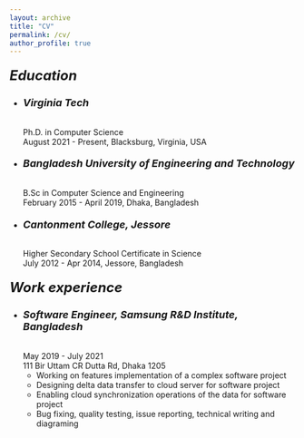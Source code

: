 ```yaml
---
layout: archive
title: "CV"
permalink: /cv/
author_profile: true
---
```

##### <font size = "+2.5"><b>Education</b></font>
- ###### <font size = "+1.5"><b>Virginia Tech</b></font>
    Ph.D. in Computer Science<br>
    August 2021 - Present, Blacksburg, Virginia, USA
- ###### <font size = "+1.5"><b>Bangladesh University of Engineering and Technology</b></font>
    B.Sc in Computer Science and Engineering<br>
    February 2015 - April 2019, Dhaka, Bangladesh
- ###### <font size = "+1.5"><b>Cantonment College, Jessore</b></font>
    Higher Secondary School Certificate in Science<br>
    July 2012 - Apr 2014, Jessore, Bangladesh

##### <font size = "+2.5"><b>Work experience</b></font>
- ###### <font size = "+1.5"><b>Software Engineer, Samsung R&D Institute, Bangladesh</b></font>
    May 2019 - July 2021<br>
    111 Bir Uttam CR Dutta Rd, Dhaka 1205
  - Working on features implementation of a complex software project
  - Designing delta data transfer to cloud server for software project
  - Enabling cloud synchronization operations of the data for software project
  - Bug fixing, quality testing, issue reporting, technical writing and diagraming
  
<!---
<a href = "https://drive.google.com/file/d/1sMhb_weqEZRWWfupttbZb2iTMHeBCqSU/view?usp=sharing" target="_blank" rel="noopener noreferrer"><font face = "Segoe Print" size = "+1.5"><b><i>Click here to see my full Curriculum Vitae</i></b></font></a> 
--->
